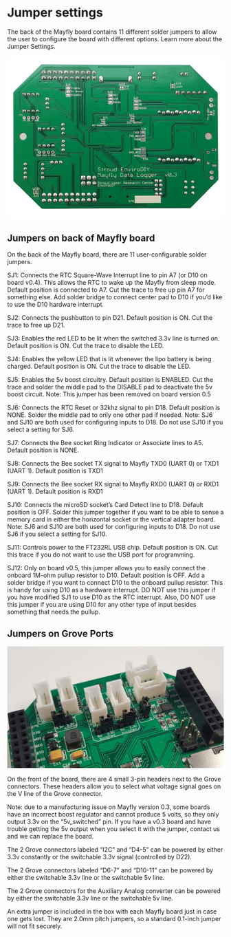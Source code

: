 Jumper settings
==============
The back of the Mayfly board contains 11 different solder jumpers to allow the user to configure the board with different options.  Learn more about the Jumper Settings.

![Mayfly v0.3 Bottom View](https://github.com/EnviroDIY/EnviroDIY_Mayfly_Logger/blob/master/doc/images/mayfly0.3_bottomview.jpg)

## Jumpers on back of Mayfly board

On the back of the Mayfly board, there are 11 user-configurable solder jumpers.

SJ1:  Connects the RTC Square-Wave Interrupt line to pin A7 (or D10 on board v0.4). This allows the RTC to wake up the Mayfly from sleep mode. Default position is connected to A7.  Cut the trace to free up pin A7 for something else. Add solder bridge to connect center pad to D10 if you’d like to use the D10 hardware interrupt.

SJ2:  Connects the pushbutton to pin D21.  Default position is ON.  Cut the trace to free up D21.

SJ3:  Enables the red LED to be lit when the switched 3.3v line is turned on.  Default position is ON.  Cut the trace to disable the LED.

SJ4:  Enables the yellow LED that is lit whenever the lipo battery is being charged.  Default position is ON.  Cut the trace to disable the LED.

SJ5:  Enables the 5v boost circuitry.  Default position is ENABLED.  Cut the trace and solder the middle pad to the DISABLE pad to deactivate the 5v boost circuit.  Note:  This jumper has been removed on board version 0.5

SJ6:  Connects the RTC Reset or 32khz signal to pin D18.  Default position is NONE.  Solder the middle pad to only one other pad if needed.
Note:  SJ6 and SJ10 are both used for configuring inputs to D18.  Do not use SJ10 if you select a setting for SJ6.

SJ7:  Connects the Bee socket Ring Indicator or Associate lines to A5.  Default position is NONE.

SJ8:  Connects the Bee socket TX signal to Mayfly TXD0 (UART 0) or TXD1 (UART 1).  Default position is TXD1

SJ9:  Connects the Bee socket RX signal to Mayfly RXD0 (UART 0) or RXD1 (UART 1).  Default position is RXD1

SJ10:  Connects the microSD socket’s Card Detect line to D18.  Default position is OFF.  Solder this jumper together if you want to be able to sense a memory card in either the horizontal socket or the vertical adapter board.
Note:  SJ6 and SJ10 are both used for configuring inputs to D18.  Do not use SJ6 if you select a setting for SJ10.

SJ11:  Controls power to the FT232RL USB chip.  Default position is ON.  Cut this trace if you do not want to use the USB port for programming.

SJ12:  Only on board v0.5, this jumper allows you to easily connect the onboard 1M-ohm pullup resistor to D10.  Default position is OFF. Add a solder bridge if you want to connect D10 to the onboard pullup resistor.  This is handy for using D10 as a hardware interrupt.  DO NOT use this jumper if you have modified SJ1 to use D10 as the RTC interrupt.  Also, DO NOT use this jumper if you are using D10 for any other type of input besides something that needs the pullup.


## Jumpers on Grove Ports

![Mayfly v0.3 Grove Ports](https://github.com/EnviroDIY/EnviroDIY_Mayfly_Logger/blob/master/doc/images/mayfly_groveports.jpg)

On the front of the board, there are 4 small 3-pin headers next to the Grove connectors.  These headers allow you to select what voltage signal goes on the V line of the Grove connector.

Note: due to a manufacturing issue on Mayfly version 0.3, some boards have an incorrect boost regulator and cannot produce 5 volts, so they only output 3.3v on the “5v_switched” pin.   If you have a v0.3 board and have trouble getting the 5v output when you select it with the jumper, contact us and we can replace the board.

The 2 Grove connectors labeled “I2C” and “D4-5” can be powered by either 3.3v constantly or the switchable 3.3v signal (controlled by D22).

The 2 Grove connectors labeled “D6-7” and “D10-11”  can be powered by either the switchable 3.3v line or the switchable 5v line.

The 2 Grove connectors for the Auxiliary Analog converter can be powered by either the switchable 3.3v line or the switchable 5v line.

An extra jumper is included in the box with each Mayfly board just in case one gets lost.  They are 2.0mm pitch jumpers, so a standard 0.1-inch jumper will not fit securely.
